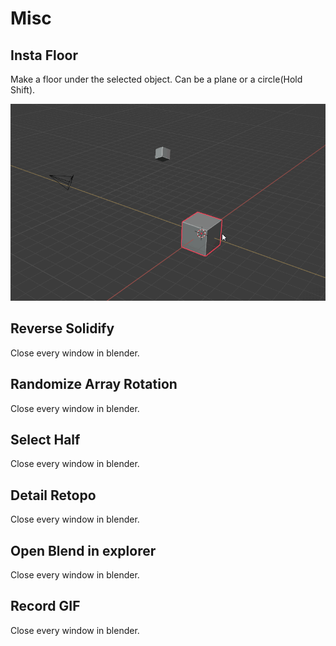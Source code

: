 # Misc



## Insta Floor

Make a floor under the selected object. Can be a plane or a circle(Hold Shift).

![Alt Text](../gifs/InstaFloorGif.gif)
## Reverse Solidify

Close every window in blender.

## Randomize Array Rotation

Close every window in blender. 

## Select Half

Close every window in blender.

## Detail Retopo

Close every window in blender.

## Open Blend in explorer

Close every window in blender.

## Record GIF

Close every window in blender.